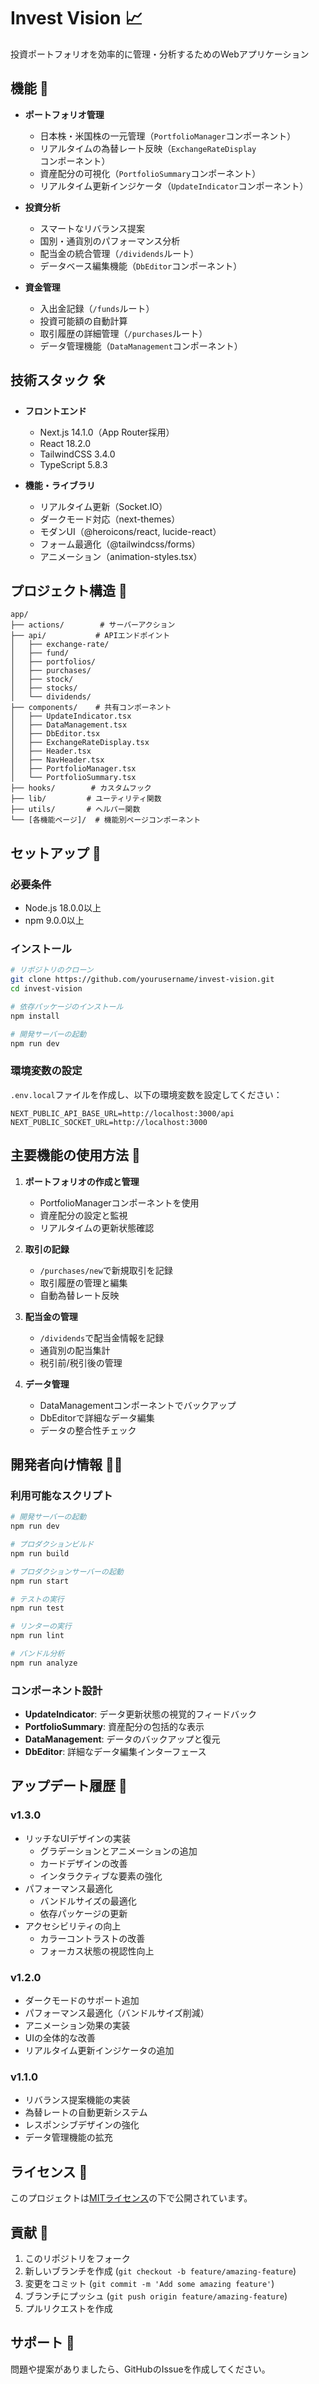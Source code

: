 # Invest Vision 📈

投資ポートフォリオを効率的に管理・分析するためのWebアプリケーション

## 機能 🚀

- **ポートフォリオ管理**
  - 日本株・米国株の一元管理（`PortfolioManager`コンポーネント）
  - リアルタイムの為替レート反映（`ExchangeRateDisplay`コンポーネント）
  - 資産配分の可視化（`PortfolioSummary`コンポーネント）
  - リアルタイム更新インジケータ（`UpdateIndicator`コンポーネント）

- **投資分析**
  - スマートなリバランス提案
  - 国別・通貨別のパフォーマンス分析
  - 配当金の統合管理（`/dividends`ルート）
  - データベース編集機能（`DbEditor`コンポーネント）

- **資金管理**
  - 入出金記録（`/funds`ルート）
  - 投資可能額の自動計算
  - 取引履歴の詳細管理（`/purchases`ルート）
  - データ管理機能（`DataManagement`コンポーネント）

## 技術スタック 🛠

- **フロントエンド**
  - Next.js 14.1.0（App Router採用）
  - React 18.2.0
  - TailwindCSS 3.4.0
  - TypeScript 5.8.3

- **機能・ライブラリ**
  - リアルタイム更新（Socket.IO）
  - ダークモード対応（next-themes）
  - モダンUI（@heroicons/react, lucide-react）
  - フォーム最適化（@tailwindcss/forms）
  - アニメーション（animation-styles.tsx）

## プロジェクト構造 📁

```
app/
├── actions/        # サーバーアクション
├── api/           # APIエンドポイント
│   ├── exchange-rate/
│   ├── fund/
│   ├── portfolios/
│   ├── purchases/
│   ├── stock/
│   ├── stocks/
│   └── dividends/
├── components/    # 共有コンポーネント
│   ├── UpdateIndicator.tsx
│   ├── DataManagement.tsx
│   ├── DbEditor.tsx
│   ├── ExchangeRateDisplay.tsx
│   ├── Header.tsx
│   ├── NavHeader.tsx
│   ├── PortfolioManager.tsx
│   └── PortfolioSummary.tsx
├── hooks/        # カスタムフック
├── lib/         # ユーティリティ関数
├── utils/       # ヘルパー関数
└── [各機能ページ]/  # 機能別ページコンポーネント
```

## セットアップ 🔧

### 必要条件

- Node.js 18.0.0以上
- npm 9.0.0以上

### インストール

```bash
# リポジトリのクローン
git clone https://github.com/yourusername/invest-vision.git
cd invest-vision

# 依存パッケージのインストール
npm install

# 開発サーバーの起動
npm run dev
```

### 環境変数の設定

`.env.local`ファイルを作成し、以下の環境変数を設定してください：

```env
NEXT_PUBLIC_API_BASE_URL=http://localhost:3000/api
NEXT_PUBLIC_SOCKET_URL=http://localhost:3000
```

## 主要機能の使用方法 📱

1. **ポートフォリオの作成と管理**
   - PortfolioManagerコンポーネントを使用
   - 資産配分の設定と監視
   - リアルタイムの更新状態確認

2. **取引の記録**
   - `/purchases/new`で新規取引を記録
   - 取引履歴の管理と編集
   - 自動為替レート反映

3. **配当金の管理**
   - `/dividends`で配当金情報を記録
   - 通貨別の配当集計
   - 税引前/税引後の管理

4. **データ管理**
   - DataManagementコンポーネントでバックアップ
   - DbEditorで詳細なデータ編集
   - データの整合性チェック

## 開発者向け情報 👩‍💻

### 利用可能なスクリプト

```bash
# 開発サーバーの起動
npm run dev

# プロダクションビルド
npm run build

# プロダクションサーバーの起動
npm run start

# テストの実行
npm run test

# リンターの実行
npm run lint

# バンドル分析
npm run analyze
```

### コンポーネント設計

- **UpdateIndicator**: データ更新状態の視覚的フィードバック
- **PortfolioSummary**: 資産配分の包括的な表示
- **DataManagement**: データのバックアップと復元
- **DbEditor**: 詳細なデータ編集インターフェース

## アップデート履歴 📝

### v1.3.0
- リッチなUIデザインの実装
  - グラデーションとアニメーションの追加
  - カードデザインの改善
  - インタラクティブな要素の強化
- パフォーマンス最適化
  - バンドルサイズの最適化
  - 依存パッケージの更新
- アクセシビリティの向上
  - カラーコントラストの改善
  - フォーカス状態の視認性向上

### v1.2.0
- ダークモードのサポート追加
- パフォーマンス最適化（バンドルサイズ削減）
- アニメーション効果の実装
- UIの全体的な改善
- リアルタイム更新インジケータの追加

### v1.1.0
- リバランス提案機能の実装
- 為替レートの自動更新システム
- レスポンシブデザインの強化
- データ管理機能の拡充

## ライセンス 📄

このプロジェクトは[MITライセンス](LICENSE)の下で公開されています。

## 貢献 🤝

1. このリポジトリをフォーク
2. 新しいブランチを作成 (`git checkout -b feature/amazing-feature`)
3. 変更をコミット (`git commit -m 'Add some amazing feature'`)
4. ブランチにプッシュ (`git push origin feature/amazing-feature`)
5. プルリクエストを作成

## サポート 💬

問題や提案がありましたら、GitHubのIssueを作成してください。
